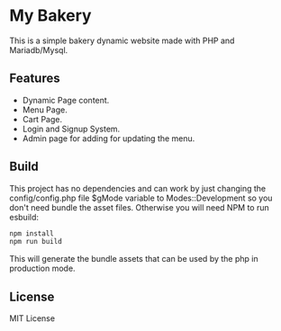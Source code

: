 # My Bakery
This is a simple bakery dynamic website made with PHP and Mariadb/Mysql. 

## Features
- Dynamic Page content.
- Menu Page.
- Cart Page.
- Login and Signup System.
- Admin page for adding for updating the menu.

## Build 
This project has no dependencies and can work by just changing the config/config.php file
$gMode variable to Modes::Development so you don't need bundle the asset files.
Otherwise you will need NPM to run esbuild:

```bash
npm install
npm run build
```

This will generate the bundle assets that can be used by the php in production mode.

## License
MIT License
